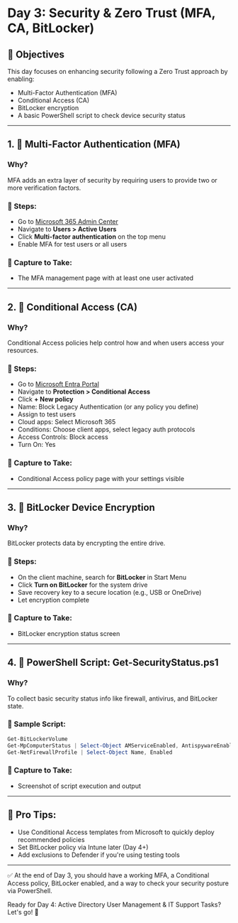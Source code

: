 # Day 3: Security & Zero Trust (MFA, CA, BitLocker)

## 🎯 Objectives
This day focuses on enhancing security following a Zero Trust approach by enabling:
- Multi-Factor Authentication (MFA)
- Conditional Access (CA)
- BitLocker encryption
- A basic PowerShell script to check device security status

---

## 1. 🔐 Multi-Factor Authentication (MFA)
### Why?
MFA adds an extra layer of security by requiring users to provide two or more verification factors.

### 🔧 Steps:
- Go to [Microsoft 365 Admin Center](https://admin.microsoft.com)
- Navigate to **Users > Active Users**
- Click **Multi-factor authentication** on the top menu
- Enable MFA for test users or all users

### 📸 Capture to Take:
- The MFA management page with at least one user activated

---

## 2. 🎯 Conditional Access (CA)
### Why?
Conditional Access policies help control how and when users access your resources.

### 🔧 Steps:
- Go to [Microsoft Entra Portal](https://entra.microsoft.com)
- Navigate to **Protection > Conditional Access**
- Click **+ New policy**
- Name: Block Legacy Authentication (or any policy you define)
- Assign to test users
- Cloud apps: Select Microsoft 365
- Conditions: Choose client apps, select legacy auth protocols
- Access Controls: Block access
- Turn On: Yes

### 📸 Capture to Take:
- Conditional Access policy page with your settings visible

---

## 3. 💾 BitLocker Device Encryption
### Why?
BitLocker protects data by encrypting the entire drive.

### 🔧 Steps:
- On the client machine, search for **BitLocker** in Start Menu
- Click **Turn on BitLocker** for the system drive
- Save recovery key to a secure location (e.g., USB or OneDrive)
- Let encryption complete

### 📸 Capture to Take:
- BitLocker encryption status screen

---

## 4. 📜 PowerShell Script: Get-SecurityStatus.ps1
### Why?
To collect basic security status info like firewall, antivirus, and BitLocker state.

### 🧰 Sample Script:
```powershell
Get-BitLockerVolume
Get-MpComputerStatus | Select-Object AMServiceEnabled, AntispywareEnabled, RealTimeProtectionEnabled
Get-NetFirewallProfile | Select-Object Name, Enabled
```

### 📸 Capture to Take:
- Screenshot of script execution and output

---

## 🧠 Pro Tips:
- Use Conditional Access templates from Microsoft to quickly deploy recommended policies
- Set BitLocker policy via Intune later (Day 4+)
- Add exclusions to Defender if you're using testing tools

---

✅ At the end of Day 3, you should have a working MFA, a Conditional Access policy, BitLocker enabled, and a way to check your security posture via PowerShell.

Ready for Day 4: Active Directory User Management & IT Support Tasks? Let's go! 🚀



